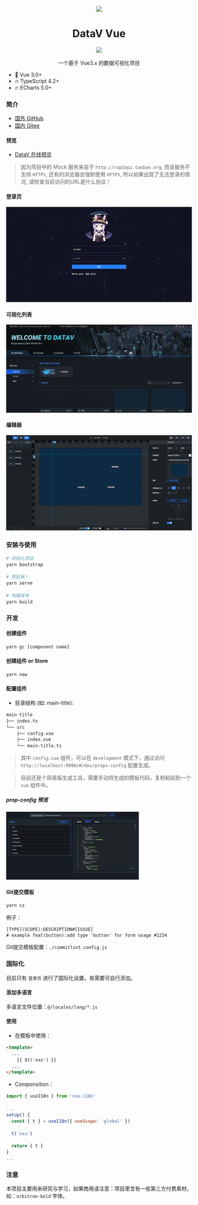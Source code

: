<p align="center">
  <img src="./src/assets/logo.png">
</p>
<h1 align="center">DataV Vue</h1>
<p align="center">
  <a href="https://github.com/pengxiaotian/datav-vue/actions/workflows/main-deploy.yml">
    <img src="https://github.com/pengxiaotian/datav-vue/actions/workflows/main-deploy.yml/badge.svg?branch=main">
  </a>
  <br>
</p>
<p align="center">一个基于 Vue3.x 的数据可视化项目</p>

* 💪 Vue 3.0+
* 🔥 TypeScript 4.2+
* 🔥 ECharts 5.0+

### 简介

- [国外 GitHub](https://github.com/pengxiaotian/datav-vue)
- [国内 Gitee](https://gitee.com/pengxiaotian/datav-vue)

#### 预览
- [DataV 在线预览](http://datav.pengxiaotian.com)

> 因为项目中的 Mock 服务来自于 `http://rap2api.taobao.org`, 而该服务不支持 `HTTPS`, 还有的浏览器会强制使用 `HTTPS`, 所以如果出现了无法登录的情况, 请检查当前访问的URL是什么协议！

#### 登录页
![登录页](./demo/login.png)

#### 可视化列表
![可视化列表](./demo/home.png)

#### 编辑器
![编辑器](./demo/editor.png)

### 安装与使用

```bash
# 初始化项目
yarn bootstrap

# 跑起来！
yarn serve

# 构建发布
yarn build
```

### 开发

#### 创建组件

```bash
yarn gc [component name]
```

#### 创建组件 or Store

```bash
yarn new
```

#### 配置组件

- 目录结构 (如: main-title):

```bash
main-title
├── index.ts
└── src
    ├── config.vue
    ├── index.vue
    └── main-title.ts
```

> 其中 `config.vue` 组件，可以在 `development` 模式下，通过访问 `http://localhost:9090/#/dev/props-config` 配置生成。

> 目前还是个简易版生成工具，需要手动将生成的模板代码，复制粘贴到一个 `vue` 组件中。

##### prop-config 预览

![prop-config](./demo/prop-config.png)

#### Git提交模板

```bash
yarn cz
```
例子：
```
[TYPE](SCOPE):DESCRIPTION#[ISSUE]
# example feat(button):add type 'button' for form usage #1234
```

Git提交模板配置：`./commitlint.config.js`

### 国际化
目前只有 `登录页` 进行了国际化设置，有需要可自行添加。

#### 添加多语言

多语言文件位置：`@/locales/lang/*.js`

#### 使用

- 在模板中使用：
```html
<template>
  ...
    {{ $t('xxx') }}
  ...
</template>
```

- Componsition：
```js
import { useI18n } from 'vue-i18n'

...
setup() {
  const { t } = useI18n({ useScope: 'global' })

  t('xxx')

  return { t }
}
...
```

### 注意

本项目主要用来研究与学习，如果商用请注意：项目里含有一些第三方付费素材，如：`orbitron-bold` 字体。
